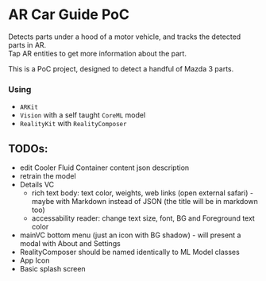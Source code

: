 # AR Car Guide PoC

Detects parts under a hood of a motor vehicle, and tracks the detected parts in AR.<br>
Tap AR entities to get more information about the part.

This is a PoC project, designed to detect a handful of Mazda 3 parts.

### Using
- `ARKit`
- `Vision` with a self taught `CoreML` model
- `RealityKit` with `RealityComposer`


## TODOs:
- edit Cooler Fluid Container content json description
- retrain the model
- Details VC 
    - rich text body: text color, weights, web links (open external safari) - maybe with Markdown instead of JSON (the title will be in markdown too)
    - accessability reader: change text size, font, BG and Foreground text color 
- mainVC bottom menu (just an icon with BG shadow) - will present a modal with About and Settings
- RealityComposer should be named identically to ML Model classes
- App Icon
- Basic splash screen
